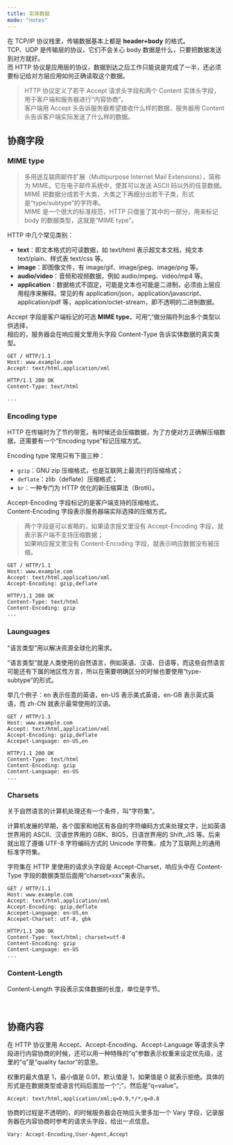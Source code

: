 ```yaml
---
title: 实体数据
mode: "notes"
---
```


在 TCP/IP 协议栈里，传输数据基本上都是 **header+body** 的格式。  
TCP、UDP 是传输层的协议，它们不会关心 body 数据是什么，只要把数据发送到对方就好。  
而 HTTP 协议是应用层的协议，数据到达之后工作只能说是完成了一半，还必须要标记给对方层应用如何正确读取这个数据。

> HTTP 协议定义了若干 Accept 请求头字段和两个 Content 实体头字段，用于客户端和服务器进行“内容协商”。  
客户端用 Accept 头告诉服务器希望接收什么样的数据，服务器用 Content 头告诉客户端实际发送了什么样的数据。

## 协商字段

### MIME type

> 多用途互联网邮件扩展（Multipurpose Internet Mail Extensions），简称为 MIME。它在电子邮件系统中，使其可以发送 ASCII 码以外的任意数据。  
MIME 把数据分成若干大类，大类之下再细分出若干子类，形式是“type/subtype”的字符串。  
MIME 是一个很大的标准规范，HTTP 只借鉴了其中的一部分，用来标记 body 的数据类型，这就是“MIME type”。  

HTTP 中几个常见类别：

- **text**：即文本格式的可读数据，如 text/html 表示超文本文档，纯文本 text/plain、样式表 text/css 等。
- **image**：即图像文件，有 image/gif、image/jpeg、image/png 等。
- **audio/video**：音频和视频数据，例如 audio/mpeg、video/mp4 等。
- **application**：数据格式不固定，可能是文本也可能是二进制，必须由上层应用程序来解释。常见的有 application/json，application/javascript、application/pdf 等，application/octet-stream，即不透明的二进制数据。

Accept 字段是客户端标记的可选 **MIME type**，可用“,”做分隔符列出多个类型以供选择，  
相应的，服务器会在响应报文里用头字段 Content-Type 告诉实体数据的真实类型。  

```http
GET / HTTP/1.1
Host: www.example.com
Accept: text/html,application/xml
```

```http
HTTP/1.1 200 OK
Content-Type: text/html

...
```

### Encoding type

HTTP 在传输时为了节约带宽，有时候还会压缩数据，为了方便对方正确解压缩数据，还需要有一个“Encoding type”标记压缩方式。

Encoding type 常用只有下面三种：

- `gzip`：GNU zip 压缩格式，也是互联网上最流行的压缩格式；
- `deflate`：zlib（deflate）压缩格式；
- `br`：一种专门为 HTTP 优化的新压缩算法（Brotli）。

Accept-Encoding 字段标记的是客户端支持的压缩格式，  
Content-Encoding 字段表示服务器端实际选择的压缩方式。

> 两个字段是可以省略的，如果请求报文里没有 Accept-Encoding 字段，就表示客户端不支持压缩数据；  
如果响应报文里没有 Content-Encoding 字段，就表示响应数据没有被压缩。

```http
GET / HTTP/1.1
Host: www.example.com
Accept: text/html,application/xml
Accept-Encoding: gzip,deflate
```

```http
HTTP/1.1 200 OK
Content-Type: text/html
Content-Encoding: gzip
...
```

### Launguages

“语言类型”用以解决资源全球化的需求。

“语言类型”就是人类使用的自然语言，例如英语、汉语、日语等，而这些自然语言可能还有下属的地区性方言，所以在需要明确区分的时候也要使用“type-subtype”的形式。

举几个例子：en 表示任意的英语，en-US 表示美式英语，en-GB 表示英式英语，而 zh-CN 就表示最常使用的汉语。

```http
GET / HTTP/1.1
Host: www.example.com
Accept: text/html,application/xml
Accept-Encoding: gzip,deflate
Accepet-Language: en-US,en
```

```http
HTTP/1.1 200 OK
Content-Type: text/html
Content-Encoding: gzip
Content-Language: en-US
...
```

### Charsets 

关于自然语言的计算机处理还有一个条件，叫“字符集”。

计算机发展的早期，各个国家和地区有各自的字符编码方式来处理文字，比如英语世界用的 ASCII、汉语世界用的 GBK、BIG5，日语世界用的 Shift_JIS 等。后来就出现了遵循 UTF-8 字符编码方式的 Unicode 字符集，成为了互联网上的通用标准字符集。

字符集在 HTTP 里使用的请求头字段是 Accept-Charset，响应头中在 Content-Type 字段的数据类型后面用“charset=xxx”来表示。

```http
GET / HTTP/1.1
Host: www.example.com
Accept: text/html,application/xml
Accept-Encoding: gzip,deflate
Accepet-Language: en-US,en
Accepet-Charset: utf-8, gbk
```

```http
HTTP/1.1 200 OK
Content-Type: text/html; charset=utf-8
Content-Encoding: gzip
Content-Language: en-US
...
```

### Content-Length
Content-Length 字段表示实体数据的长度，单位是字节。

<br>

## 协商内容

在 HTTP 协议里用 Accept、Accept-Encoding、Accept-Language 等请求头字段进行内容协商的时候，还可以用一种特殊的“q”参数表示权重来设定优先级，这里的“q”是“quality factor”的意思。

权重的最大值是 1，最小值是 0.01，默认值是 1，如果值是 0 就表示拒绝。具体的形式是在数据类型或语言代码后面加一个“;”，然后是“q=value”。

```http
Accept: text/html,application/xml;q=0.9,*/*;q=0.8
```

协商的过程是不透明的，的时候服务器会在响应头里多加一个 Vary 字段，记录服务器在内容协商时参考的请求头字段，给出一点信息。

```http
Vary: Accept-Encoding,User-Agent,Accept
```